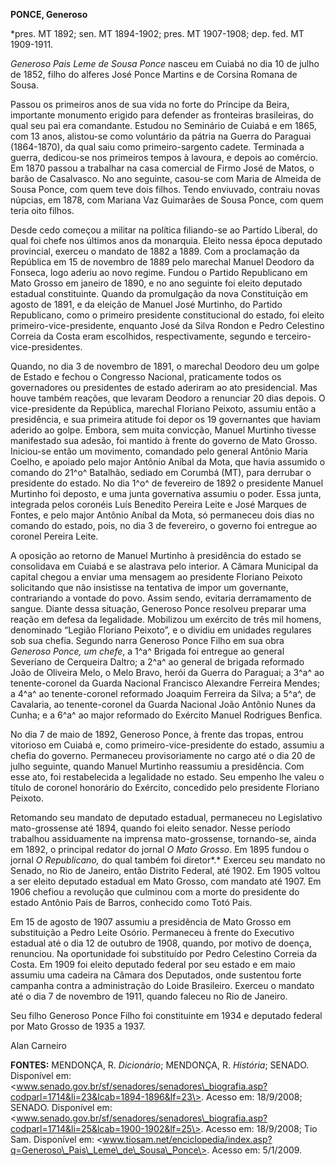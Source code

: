 **PONCE, Generoso**

\*pres. MT 1892; sen. MT 1894-1902; pres. MT 1907-1908; dep. fed. MT
1909-1911.

*Generoso Pais Leme de Sousa Ponce* nasceu em Cuiabá no dia 10 de julho
de 1852, filho do alferes José Ponce Martins e de Corsina Romana de
Sousa.

Passou os primeiros anos de sua vida no forte do Príncipe da Beira,
importante monumento erigido para defender as fronteiras brasileiras, do
qual seu pai era comandante. Estudou no Seminário de Cuiabá e em 1865,
com 13 anos, alistou-se como voluntário da pátria na Guerra do Paraguai
(1864-1870), da qual saiu como primeiro-sargento cadete. Terminada a
guerra, dedicou-se nos primeiros tempos à lavoura, e depois ao comércio.
Em 1870 passou a trabalhar na casa comercial de Firmo José de Matos, o
barão de Casalvasco. No ano seguinte, casou-se com Maria de Almeida de
Sousa Ponce, com quem teve dois filhos. Tendo enviuvado, contraiu novas
núpcias, em 1878, com Mariana Vaz Guimarães de Sousa Ponce, com quem
teria oito filhos.

Desde cedo começou a militar na política filiando-se ao Partido Liberal,
do qual foi chefe nos últimos anos da monarquia. Eleito nessa época
deputado provincial, exerceu o mandato de 1882 a 1889. Com a proclamação
da República em 15 de novembro de 1889 pelo marechal Manuel Deodoro da
Fonseca, logo aderiu ao novo regime. Fundou o Partido Republicano em
Mato Grosso em janeiro de 1890, e no ano seguinte foi eleito deputado
estadual constituinte. Quando da promulgação da nova Constituição em
agosto de 1891, e da eleição de Manuel José Murtinho, do Partido
Republicano, como o primeiro presidente constitucional do estado, foi
eleito primeiro-vice-presidente, enquanto José da Silva Rondon e Pedro
Celestino Correia da Costa eram escolhidos, respectivamente, segundo e
terceiro-vice-presidentes.

Quando, no dia 3 de novembro de 1891, o marechal Deodoro deu um golpe de
Estado e fechou o Congresso Nacional, praticamente todos os governadores
ou presidentes de estado aderiram ao ato presidencial. Mas houve também
reações, que levaram Deodoro a renunciar 20 dias depois. O
vice-presidente da República, marechal Floriano Peixoto, assumiu então a
presidência, e sua primeira atitude foi depor os 19 governantes que
haviam aderido ao golpe. Embora, sem muita convicção, Manuel Murtinho
tivesse manifestado sua adesão, foi mantido à frente do governo de Mato
Grosso. Iniciou-se então um movimento, comandado pelo general Antônio
Maria Coelho, e apoiado pelo major Antônio Aníbal da Mota, que havia
assumido o comando do 21^o^ Batalhão, sediado em Corumbá (MT), para
derrubar o presidente do estado. No dia 1^o^ de fevereiro de 1892 o
presidente Manuel Murtinho foi deposto, e uma junta governativa assumiu
o poder. Essa junta, integrada pelos coronéis Luís Benedito Pereira
Leite e José Marques de Fontes, e pelo major Antônio Aníbal da Mota, só
permaneceu dois dias no comando do estado, pois, no dia 3 de fevereiro,
o governo foi entregue ao coronel Pereira Leite.

A oposição ao retorno de Manuel Murtinho à presidência do estado se
consolidava em Cuiabá e se alastrava pelo interior. A Câmara Municipal
da capital chegou a enviar uma mensagem ao presidente Floriano Peixoto
solicitando que não insistisse na tentativa de impor um governante,
contrariando a vontade do povo. Assim sendo, evitaria derramamento de
sangue. Diante dessa situação, Generoso Ponce resolveu preparar uma
reação em defesa da legalidade. Mobilizou um exército de três mil
homens, denominado “Legião Floriano Peixoto”, e o dividiu em unidades
regulares sob sua chefia. Segundo narra Generoso Ponce Filho em sua obra
*Generoso Ponce, um chefe*, a 1^a^ Brigada foi entregue ao general
Severiano de Cerqueira Daltro; a 2^a^ ao general de brigada reformado
João de Oliveira Melo, o Melo Bravo, herói da Guerra do Paraguai; a 3^a^
ao tenente-coronel da Guarda Nacional Francisco Alexandre Ferreira
Mendes; a 4^a^ ao tenente-coronel reformado Joaquim Ferreira da Silva; a
5^a^, de Cavalaria, ao tenente-coronel da Guarda Nacional João Antônio
Nunes da Cunha; e a 6^a^ ao major reformado do Exército Manuel Rodrigues
Benfica.

No dia 7 de maio de 1892, Generoso Ponce, à frente das tropas, entrou
vitorioso em Cuiabá e, como primeiro-vice-presidente do estado, assumiu
a chefia do governo. Permaneceu provisoriamente no cargo até o dia 20 de
julho seguinte, quando Manuel Murtinho reassumiu a presidência. Com esse
ato, foi restabelecida a legalidade no estado. Seu empenho lhe valeu o
título de coronel honorário do Exército, concedido pelo presidente
Floriano Peixoto.

Retomando seu mandato de deputado estadual, permaneceu no Legislativo
mato-grossense até 1894, quando foi eleito senador. Nesse período
trabalhou assiduamente na imprensa mato-grossense, tornando-se, ainda em
1892, o principal redator do jornal *O Mato Grosso*. Em 1895 fundou o
jornal *O Republicano,* do qual também foi diretor*.* Exerceu seu
mandato no Senado, no Rio de Janeiro, então Distrito Federal, até 1902.
Em 1905 voltou a ser eleito deputado estadual em Mato Grosso, com
mandato até 1907. Em 1906 chefiou a revolução que culminou com a morte
do presidente do estado Antônio Pais de Barros, conhecido como Totó
Pais.

Em 15 de agosto de 1907 assumiu a presidência de Mato Grosso em
substituição a Pedro Leite Osório. Permaneceu à frente do Executivo
estadual até o dia 12 de outubro de 1908, quando, por motivo de doença,
renunciou. Na oportunidade foi substituído por Pedro Celestino Correia
da Costa. Em 1909 foi eleito deputado federal por seu estado e em maio
assumiu uma cadeira na Câmara dos Deputados, onde sustentou forte
campanha contra a administração do Loide Brasileiro. Exerceu o mandato
até o dia 7 de novembro de 1911, quando faleceu no Rio de Janeiro.

Seu filho Generoso Ponce Filho foi constituinte em 1934 e deputado
federal por Mato Grosso de 1935 a 1937.

Alan Carneiro

**FONTES:** MENDONÇA, R. *Dicionário*; MENDONÇA, R. *História*; SENADO.
Disponível em:
\<www.senado.gov.br/sf/senadores/senadores\_biografia.asp?codparl=1714&li=23&lcab=1894-1896&lf=23\>.
Acesso em: 18/9/2008; SENADO. Disponível em:
\<www.senado.gov.br/sf/senadores/senadores\_biografia.asp?codparl=1714&li=25&lcab=1900-1902&lf=25\>.
Acesso em: 18/9/2008; Tio Sam. Disponível em:
\<www.tiosam.net/enciclopedia/index.asp?q=Generoso\_Pais\_Leme\_de\_Sousa\_Ponce\>.
Acesso em: 5/1/2009.
